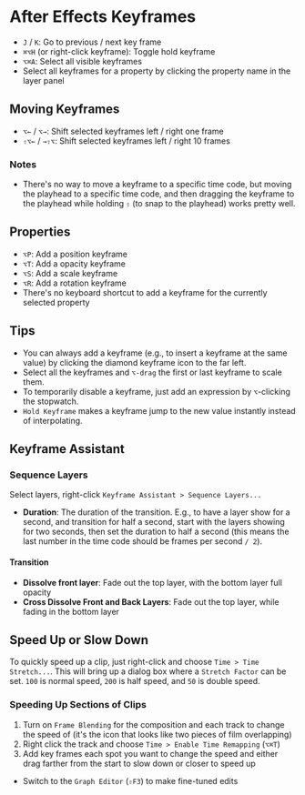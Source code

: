 # After Effects Keyframes

- `J` / `K`: Go to previous / next key frame
- `⌘⌥H` (or right-click keyframe): Toggle hold keyframe
- `⌥⌘A`: Select all visible keyframes
- Select all keyframes for a property by clicking the property name in the layer panel

## Moving Keyframes

- `⌥←` / `⌥→`: Shift selected keyframes left / right one frame
- `⇧⌥←` / `→⇧⌥`: Shift selected keyframes left / right 10 frames

### Notes

- There's no way to move a keyframe to a specific time code, but moving the playhead to a specific time code, and then dragging the keyframe to the playhead while holding `⇧` (to snap to the playhead) works pretty well.

## Properties

- `⌥P`: Add a position keyframe
- `⌥T`: Add a opacity keyframe
- `⌥S`: Add a scale keyframe
- `⌥R`: Add a rotation keyframe
- There's no keyboard shortcut to add a keyframe for the currently selected property

## Tips

- You can always add a keyframe (e.g., to insert a keyframe at the same value) by clicking the diamond keyframe icon to the far left.
- Select all the keyframes and `⌥-drag` the first or last keyframe to scale them.
- To temporarily disable a keyframe, just add an expression by `⌥`-clicking the stopwatch.
- `Hold Keyframe` makes a keyframe jump to the new value instantly instead of interpolating.

## Keyframe Assistant

### Sequence Layers

Select layers, right-click `Keyframe Assistant > Sequence Layers...`

- **Duration**: The duration of the transition. E.g., to have a layer show for a second, and transition for half a second, start with the layers showing for two seconds, then set the duration to half a second (this means the last number in the time code should be frames per second `/ 2`).

#### Transition

- **Dissolve front layer**: Fade out the top layer, with the bottom layer full opacity
- **Cross Dissolve Front and Back Layers**: Fade out the top layer, while fading in the bottom layer

## Speed Up or Slow Down

To quickly speed up a clip, just right-click and choose `Time > Time Stretch...`. This will bring up a dialog box where a `Stretch Factor` can be set. `100` is normal speed, `200` is half speed, and `50` is double speed.

### Speeding Up Sections of Clips

1. Turn on `Frame Blending` for the composition and each track to change the speed of (it's the icon that looks like two pieces of film overlapping)
2. Right click the track and choose `Time > Enable Time Remapping` (`⌥⌘T`)
3. Add key frames each spot you want to change the speed and either drag farther from the start to slow down or closer to speed up

- Switch to the `Graph Editor` (`⇧F3`) to make fine-tuned edits
